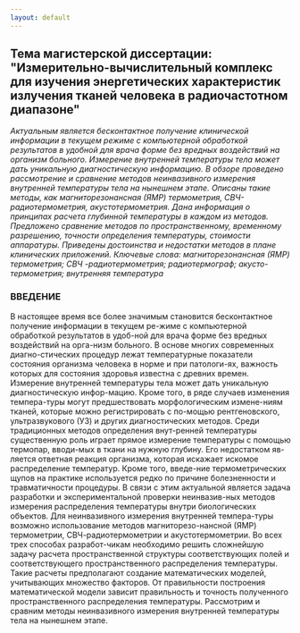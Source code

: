 ```yaml
---
layout: default
---
```



## Тема магистерской диссертации: "Измерительно-вычислительный комплекс для изучения энергетических характеристик излучения тканей человека в радиочастотном диапазоне"

*Актуальным является бесконтактное получение клинической информации в текущем режиме с компьютерной обработкой результатов в удобной для врача форме без вредных воздействий на организм больного. Измерение внутренней температуры тела может дать уникальную диагностическую информацию. В обзоре проведено рассмотрение  и  сравнение  методов  неинвазивного  измерения  внутренней  температуры  тела  на  нынешнем  этапе. Описаны такие методы, как магниторезонансная (ЯМР) термометрия, СВЧ-радиотермометрия, акустотермометрия. Дана информация о принципах расчета глубинной температуры в каждом из методов. Предложено сравнение  методов по пространственному,  временному  разрешению,  точности  определения  температуры, стоимости аппаратуры. Приведены достоинства и недостатки методов в плане клинических приложений. Ключевые  слова:  магниторезонансная  (ЯМР)  термометрия;  СВЧ -радиотермометрия;  радиотермограф;  акусто-термометрия; внутренняя температура*

### ВВЕДЕНИЕ
В настоящее время все более значимым становится бесконтактное  получение  информации  в  текущем  ре-жиме с компьютерной обработкой результатов в удоб-ной для врача форме без вредных воздействий на орга-низм больного.  В основе многих современных диагно-стических  процедур  лежат  температурные  показатели состояния организма человека в норме и при патологи-ях, важность которых для состояния здоровья известна с древних времен.  Измерение внутренней температуры тела может дать уникальную диагностическую инфор-мацию. Кроме того, в ряде случаев изменения темпера-туры могут предшествовать морфологическим измене-ниям  тканей,  которые  можно регистрировать  с  по-мощью рентгеновского, ультразвукового (УЗ) и других диагностических методов.
Среди  традиционных  методов  определения  внут-ренней температуры существенную роль играет прямое измерение  температуры  с  помощью  термопар,  вводи-мых в ткани на нужную глубину. Его недостатком яв-ляется  ответная  реакция  организма,  которая  искажает искомое распределение температур. Кроме того, введе-ние термометрических щупов на практике используется редко по причине болезненности и травматичности процедуры. В связи с этим актуальной является задача разработки  и  экспериментальной  проверки  неинвазив-ных  методов  измерения  распределения  температуры внутри биологических объектов.
Для неинвазивного измерения внутренней темпера-туры  возможно  использование  методов  магниторезо-нансной  (ЯМР)  термометрии,  СВЧ-радиотермометрии и акустотермометрии.  Во всех трех способах разработ-чикам необходимо решить сложнейшую задачу расчета пространственной  структуры  соответствующих  полей и соответствующего пространственного распределения температуры.  Такие  расчеты  предполагают  создание математических  моделей,  учитывающих  множество факторов. От правильности построения математической модели  зависит  правильность  и  точность  полученного пространственного распределения температуры.
Рассмотрим  и  сравним  методы  неинвазивного  измерения  внутренней  температуры  тела  на  нынешнем этапе.
